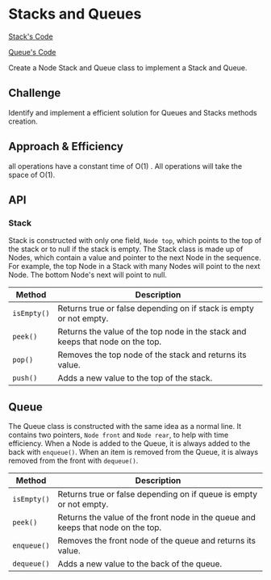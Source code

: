 # Stacks and Queues

[Stack's Code](../lib/src/main/java/challenges/stackAndQueue/Stack.java)

[Queue's Code](../lib/src/main/java/challenges/stackAndQueue/Queue.java)

Create a Node Stack and Queue class to implement a Stack and Queue.

## Challenge

Identify and implement a efficient solution for Queues and Stacks methods creation.

## Approach & Efficiency

all operations have a constant time of O(1) . All operations will take the space of O(1).

## API

### Stack

Stack is constructed with only one field, ```Node top```, which points to the top of the stack or to null if the stack is empty.  The Stack class is made up of Nodes, which contain a value and pointer to the next Node in the sequence.  For example, the top Node in a Stack with many Nodes will point to the next Node.  The bottom Node's next will point to null.


| Method           | Description                                                                    
|------------------|--------------------------------------------------------------------------------
| ```isEmpty()```  | Returns true or false depending on if stack is empty or not empty.             
| ```peek()```     | Returns the value of the top node in the stack and keeps that node on the top. 
| ```pop()```      | Removes the top node of the stack and returns its value.                       
| ```push()```     | Adds a new value to the top of the stack.                                      


## Queue

The Queue class is constructed with the same idea as a normal line.  It contains two pointers, ```Node front``` and ```Node rear```, to help with time efficiency.  When a Node is added to the Queue, it is always added to the back with ```enqueue()```.  When an item is removed from the Queue, it is always removed from the front with ```dequeue()```.

| Method               | Description                                                                     
|----------------------|----------------------------------------------------------------------------------
| ```isEmpty()```      | Returns true or false depending on if queue is empty or not empty.               
| ```peek()```         | Returns the value of the front node in the queue and keeps that node on the top. 
| ```enqueue()```      | Removes the front node of the queue and returns its value.                      
| ```dequeue()```      | Adds a new value to the back of the queue.                                              